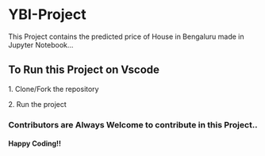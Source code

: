# YBI-Project


This Project contains the predicted price of House in Bengaluru made in Jupyter Notebook...




<h2>To Run this Project on Vscode</h2>
<p>1. Clone/Fork the repository</p>
<p>2. Run the project</p>

<h3>Contributors are Always Welcome to contribute in this Project..</h3>
<h4> Happy Coding!!</h4>
